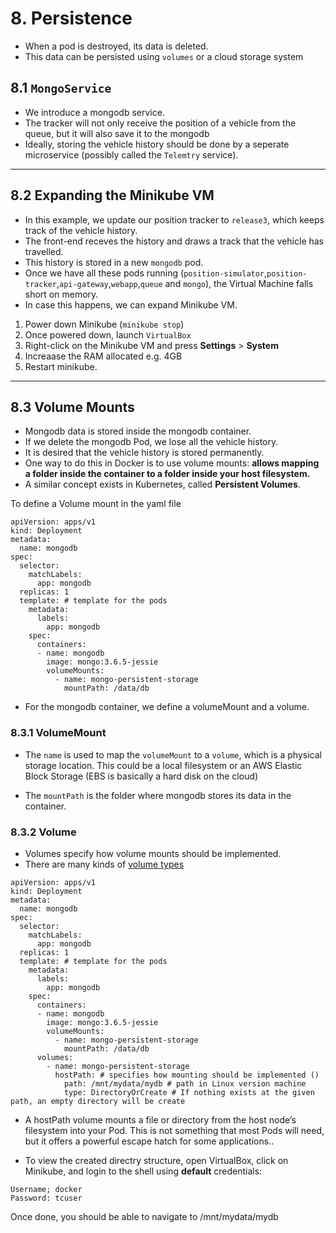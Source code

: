 # 8. Persistence

- When a pod is destroyed, its data is deleted.
- This data can be persisted using `volumes` or a cloud storage system

## 8.1 `MongoService`

- We introduce a mongodb service.
- The tracker will not only receive the position of a vehicle from the queue, but it will also save it to the mongodb
- Ideally, storing the vehicle history should be done by a seperate microservice (possibly called the `Telemtry` service).

---

## 8.2 Expanding the Minikube VM

- In this example, we update our position tracker to `release3`, which keeps track of the vehicle history. 
- The front-end receves the history and draws a track that the vehicle has travelled.
- This history is stored in a new `mongodb` pod.
- Once we have all these pods running (`position-simulator`,`position-tracker`,`api-gateway`,`webapp`,`queue` and `mongo`), the Virtual Machine falls short on memory.
- In case this happens, we can expand Minikube VM.

1. Power down Minikube (`minikube stop`)
2. Once powered down, launch `VirtualBox`
3. Right-click on the Minikube VM and press **Settings** > **System**
4. Increaase the RAM allocated e.g. 4GB
5. Restart minikube.

---

## 8.3 Volume Mounts

- Mongodb data is stored inside the mongodb container.
- If we delete the mongodb Pod, we lose all the vehicle history.
- It is desired that the vehicle history is stored permanently.
- One way to do this in Docker is to use volume mounts: **allows mapping a folder inside the container to a folder inside your host filesystem.**
- A similar concept exists in Kubernetes, called **Persistent Volumes**.

To define a Volume mount in the yaml file

```
apiVersion: apps/v1
kind: Deployment
metadata:
  name: mongodb
spec:
  selector:
    matchLabels:
      app: mongodb
  replicas: 1
  template: # template for the pods
    metadata:
      labels:
        app: mongodb
    spec:
      containers:
      - name: mongodb
        image: mongo:3.6.5-jessie 
        volumeMounts:
          - name: mongo-persistent-storage
            mountPath: /data/db
```

- For the mongodb container, we define a volumeMount and a volume.

### 8.3.1 VolumeMount

- The `name` is used to map the `volumeMount` to a `volume`, which is a physical storage location. This could be a local filesystem or an AWS Elastic Block Storage (EBS is basically a hard disk on the cloud)

- The `mountPath` is the folder where mongodb stores its data in the container. 

### 8.3.2 Volume

- Volumes specify how volume mounts should be implemented.
- There are many kinds of [volume types](https://kubernetes.io/docs/concepts/storage/volumes/#types-of-volumes)

```
apiVersion: apps/v1
kind: Deployment
metadata:
  name: mongodb
spec:
  selector:
    matchLabels:
      app: mongodb
  replicas: 1
  template: # template for the pods
    metadata:
      labels:
        app: mongodb
    spec:
      containers:
      - name: mongodb
        image: mongo:3.6.5-jessie 
        volumeMounts:
          - name: mongo-persistent-storage
            mountPath: /data/db
      volumes:
        - name: mongo-persistent-storage
          hostPath: # specifies how mounting should be implemented ()
            path: /mnt/mydata/mydb # path in Linux version machine
            type: DirectoryOrCreate # If nothing exists at the given path, an empty directory will be create

```
- A hostPath volume mounts a file or directory from the host node’s filesystem into your Pod. This is not something that most Pods will need, but it offers a powerful escape hatch for some applications..

- To view the created directry structure, open VirtualBox, click on Minikube, and login to the shell using **default** credentials:

```
Username; docker
Password: tcuser
```

Once done, you should be able to navigate to /mnt/mydata/mydb